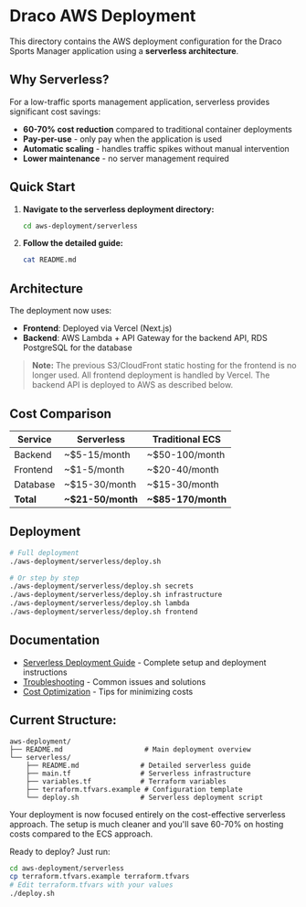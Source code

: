 # Draco AWS Deployment

This directory contains the AWS deployment configuration for the Draco Sports Manager application using a **serverless architecture**.

## Why Serverless?

For a low-traffic sports management application, serverless provides significant cost savings:

- **60-70% cost reduction** compared to traditional container deployments
- **Pay-per-use** - only pay when the application is used
- **Automatic scaling** - handles traffic spikes without manual intervention
- **Lower maintenance** - no server management required

## Quick Start

1. **Navigate to the serverless deployment directory:**
   ```bash
   cd aws-deployment/serverless
   ```

2. **Follow the detailed guide:**
   ```bash
   cat README.md
   ```

## Architecture

The deployment now uses:
- **Frontend**: Deployed via Vercel (Next.js)
- **Backend**: AWS Lambda + API Gateway for the backend API, RDS PostgreSQL for the database

> **Note:** The previous S3/CloudFront static hosting for the frontend is no longer used. All frontend deployment is handled by Vercel. The backend API is deployed to AWS as described below.

## Cost Comparison

| Service | Serverless | Traditional ECS |
|---------|------------|-----------------|
| Backend | ~$5-15/month | ~$50-100/month |
| Frontend | ~$1-5/month | ~$20-40/month |
| Database | ~$15-30/month | ~$15-30/month |
| **Total** | **~$21-50/month** | **~$85-170/month** |

## Deployment

```bash
# Full deployment
./aws-deployment/serverless/deploy.sh

# Or step by step
./aws-deployment/serverless/deploy.sh secrets
./aws-deployment/serverless/deploy.sh infrastructure
./aws-deployment/serverless/deploy.sh lambda
./aws-deployment/serverless/deploy.sh frontend
```

## Documentation

- [Serverless Deployment Guide](serverless/README.md) - Complete setup and deployment instructions
- [Troubleshooting](serverless/README.md#troubleshooting) - Common issues and solutions
- [Cost Optimization](serverless/README.md#cost-optimization-tips) - Tips for minimizing costs 

## Current Structure:
```
aws-deployment/
├── README.md                    # Main deployment overview
└── serverless/
    ├── README.md               # Detailed serverless guide
    ├── main.tf                 # Serverless infrastructure
    ├── variables.tf            # Terraform variables
    ├── terraform.tfvars.example # Configuration template
    └── deploy.sh               # Serverless deployment script
```

Your deployment is now focused entirely on the cost-effective serverless approach. The setup is much cleaner and you'll save 60-70% on hosting costs compared to the ECS approach.

Ready to deploy? Just run:
```bash
cd aws-deployment/serverless
cp terraform.tfvars.example terraform.tfvars
# Edit terraform.tfvars with your values
./deploy.sh 